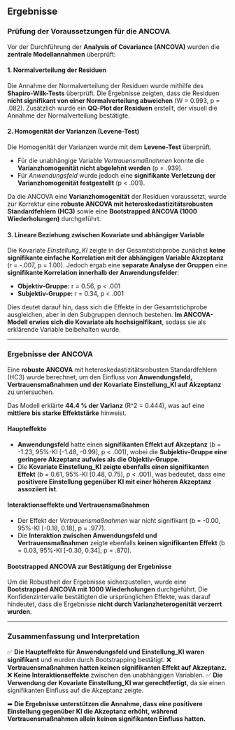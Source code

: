 ## Ergebnisse

### Prüfung der Voraussetzungen für die ANCOVA
Vor der Durchführung der **Analysis of Covariance (ANCOVA)** wurden die **zentrale Modellannahmen** überprüft:

#### 1. Normalverteilung der Residuen
Die Annahme der Normalverteilung der Residuen wurde mithilfe des **Shapiro-Wilk-Tests** überprüft. Die Ergebnisse zeigten, dass die Residuen **nicht signifikant von einer Normalverteilung abweichen** (W = 0.993, p = .082).
Zusätzlich wurde ein **QQ-Plot der Residuen** erstellt, der visuell die Annahme der Normalverteilung bestätigte.

#### 2. Homogenität der Varianzen (Levene-Test)
Die Homogenität der Varianzen wurde mit dem **Levene-Test** überprüft.
- Für die unabhängige Variable *Vertrauensmaßnahmen* konnte die **Varianzhomogenität nicht abgelehnt werden** (p = .939).
- Für *Anwendungsfeld* wurde jedoch eine **signifikante Verletzung der Varianzhomogenität festgestellt** (p < .001).

Da die ANCOVA eine **Varianzhomogenität** der Residuen voraussetzt, wurde zur Korrektur eine **robuste ANCOVA mit heteroskedastizitätsrobusten Standardfehlern (HC3)** sowie eine **Bootstrapped ANCOVA (1000 Wiederholungen)** durchgeführt.

#### 3. Lineare Beziehung zwischen Kovariate und abhängiger Variable
Die Kovariate *Einstellung_KI* zeigte in der Gesamtstichprobe zunächst **keine signifikante einfache Korrelation mit der abhängigen Variable Akzeptanz** (r = -.007, p = 1.00).
Jedoch ergab eine **separate Analyse der Gruppen** eine **signifikante Korrelation innerhalb der Anwendungsfelder**:
- **Objektiv-Gruppe:** r = 0.56, p < .001
- **Subjektiv-Gruppe:** r = 0.34, p < .001

Dies deutet darauf hin, dass sich die Effekte in der Gesamtstichprobe ausgleichen, aber in den Subgruppen dennoch bestehen. **Im ANCOVA-Modell erwies sich die Kovariate als hochsignifikant**, sodass sie als erklärende Variable beibehalten wurde.

---

### Ergebnisse der ANCOVA

Eine **robuste ANCOVA** mit heteroskedastizitätsrobusten Standardfehlern (HC3) wurde berechnet, um den Einfluss von **Anwendungsfeld, Vertrauensmaßnahmen und der Kovariate Einstellung_KI auf Akzeptanz** zu untersuchen.

Das Modell erklärte **44.4 % der Varianz** (R^2 = 0.444), was auf eine **mittlere bis starke Effektstärke** hinweist.

#### Haupteffekte
- **Anwendungsfeld** hatte einen **signifikanten Effekt auf Akzeptanz** (b = -1.23, 95%-KI [-1.48, -0.99], p < .001), wobei die **Subjektiv-Gruppe eine geringere Akzeptanz aufwies als die Objektiv-Gruppe**.
- Die **Kovariate Einstellung_KI zeigte ebenfalls einen signifikanten Effekt** (b = 0.61, 95%-KI [0.48, 0.75], p < .001), was bedeutet, dass eine **positivere Einstellung gegenüber KI mit einer höheren Akzeptanz assoziiert ist**.

#### Interaktionseffekte und Vertrauensmaßnahmen
- Der Effekt der *Vertrauensmaßnahmen* war nicht signifikant (b = -0.00, 95%-KI [-0.18, 0.18], p = .977).
- Die **Interaktion zwischen Anwendungsfeld und Vertrauensmaßnahmen** zeigte ebenfalls **keinen signifikanten Effekt** (b = 0.03, 95%-KI [-0.30, 0.34], p = .870).

#### Bootstrapped ANCOVA zur Bestätigung der Ergebnisse
Um die Robustheit der Ergebnisse sicherzustellen, wurde eine **Bootstrapped ANCOVA mit 1000 Wiederholungen** durchgeführt.
Die Konfidenzintervalle bestätigten die ursprünglichen Effekte, was darauf hindeutet, dass die Ergebnisse **nicht durch Varianzheterogenität verzerrt wurden**.

---

### Zusammenfassung und Interpretation
✅ **Die Haupteffekte für Anwendungsfeld und Einstellung_KI waren signifikant** und wurden durch Bootstrapping bestätigt.
❌ **Vertrauensmaßnahmen hatten keinen signifikanten Effekt auf Akzeptanz.**
❌ **Keine Interaktionseffekte** zwischen den unabhängigen Variablen.
✅ **Die Verwendung der Kovariate Einstellung_KI war gerechtfertigt**, da sie einen signifikanten Einfluss auf die Akzeptanz zeigte.

➡ **Die Ergebnisse unterstützen die Annahme, dass eine positivere Einstellung gegenüber KI die Akzeptanz erhöht, während Vertrauensmaßnahmen allein keinen signifikanten Einfluss hatten.**

